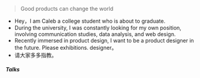 
> Good products can change the world


- Hey，I am Caleb a college student who is about to graduate. 
- During the university, I was constantly looking for my own position, involving communication studies, data analysis, and web design. 
- Recently immersed in product design, I want to be a product designer in the future. Please exhibitions. designer。
- 请大家多多指教。



##### Talks


[9]: //huangxuan.me/jsconfcn2017/


